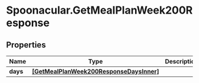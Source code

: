 # Spoonacular.GetMealPlanWeek200Response

## Properties

Name | Type | Description | Notes
------------ | ------------- | ------------- | -------------
**days** | [**[GetMealPlanWeek200ResponseDaysInner]**](GetMealPlanWeek200ResponseDaysInner.md) |  | 


